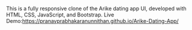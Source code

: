 This is a fully responsive clone of the Arike dating app UI, developed with HTML, CSS, JavaScript, and Bootstrap. 
Live Demo:https://pranavprabhakaranunnithan.github.io/Arike-Dating-App/
